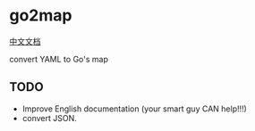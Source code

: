 # go2map

[中文文档](./README_zh.md)

convert YAML to Go's map


## TODO

* Improve English documentation (your smart guy CAN help!!!)
* convert JSON.